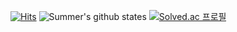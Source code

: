 [![Hits](https://hits.seeyoufarm.com/api/count/incr/badge.svg?url=https%3A%2F%2Fgithub.com%2Fsummer0817&count_bg=%2379C83D&title_bg=%23555555&icon=&icon_color=%23E7E7E7&title=hits&edge_flat=false)](https://hits.seeyoufarm.com)
![Summer's github states](https://github-readme-stats.vercel.app/api?username=anuraghazra&theme=dark&show_icons=true)
[![Solved.ac
프로필](http://mazassumnida.wtf/api/generate_badge?boj={handle})](https://solved.ac/{handle})
